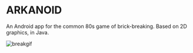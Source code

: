 # ARKANOID
An Android app for the common 80s game of brick-breaking.
Based on 2D graphics, in Java.

![breakgif](https://user-images.githubusercontent.com/65333560/127486717-9d08b4a4-f757-4d40-a5ca-56b9681c40d2.gif)

